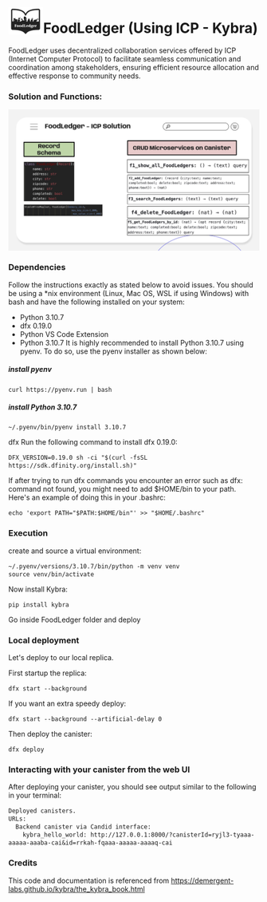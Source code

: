 

<p align="center">
  <img src="https://github.com/anuragbejju/FoodLedger/blob/main/docs/imgs/FoodLedger%20Logo.png" width="70" title="hover text" align="left">
</p>

# FoodLedger (Using ICP - Kybra)
FoodLedger uses decentralized collaboration services offered by ICP (Internet Computer Protocol) to facilitate seamless communication and coordination among stakeholders, ensuring efficient resource allocation and effective response to community needs.

### Solution and Functions:
<p align="center">
  <img src="https://github.com/anuragbejju/FoodLedger/blob/main/docs/imgs/FoodLedger5.jpg" width="1000" title="hover text" align="center">
</p>

### Dependencies
Follow the instructions exactly as stated below to avoid issues.
You should be using a *nix environment (Linux, Mac OS, WSL if using Windows) with bash and have the following installed on your system:

- Python 3.10.7
- dfx 0.19.0
- Python VS Code Extension
- Python 3.10.7
It is highly recommended to install Python 3.10.7 using pyenv. To do so, use the pyenv installer as shown below:

##### install pyenv
```'
curl https://pyenv.run | bash
````


##### install Python 3.10.7
````
~/.pyenv/bin/pyenv install 3.10.7
````

dfx
Run the following command to install dfx 0.19.0:
````
DFX_VERSION=0.19.0 sh -ci "$(curl -fsSL https://sdk.dfinity.org/install.sh)"
````
If after trying to run dfx commands you encounter an error such as dfx: command not found, you might need to add $HOME/bin to your path. Here's an example of doing this in your .bashrc:
````
echo 'export PATH="$PATH:$HOME/bin"' >> "$HOME/.bashrc"
````


### Execution

create and source a virtual environment:
````
~/.pyenv/versions/3.10.7/bin/python -m venv venv
source venv/bin/activate
````

Now install Kybra:
````
pip install kybra
````

Go inside FoodLedger folder and deploy

### Local deployment
Let's deploy to our local replica.

First startup the replica:

````
dfx start --background
````
If you want an extra speedy deploy:

````
dfx start --background --artificial-delay 0
````
Then deploy the canister:

````
dfx deploy
````


### Interacting with your canister from the web UI
After deploying your canister, you should see output similar to the following in your terminal:
````
Deployed canisters.
URLs:
  Backend canister via Candid interface:
    kybra_hello_world: http://127.0.0.1:8000/?canisterId=ryjl3-tyaaa-aaaaa-aaaba-cai&id=rrkah-fqaaa-aaaaa-aaaaq-cai
````


### Credits
This code and documentation is referenced from https://demergent-labs.github.io/kybra/the_kybra_book.html




